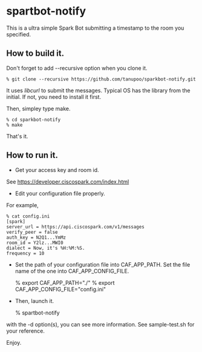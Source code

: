 spartbot-notify
===============

This is a ultra simple Spark Bot submitting a timestamp
to the room you specified.

## How to build it.

Don't forget to add --recursive option when you clone it.

    % git clone --recursive https://github.com/tanupoo/sparkbot-notify.git

It uses *libcurl* to submit the messages.
Typical OS has the library from the initial.
If not, you need to install it first.

Then, simpley type make.

    % cd sparkbot-notify
    % make

That's it.

## How to run it.

- Get your access key and room id.

See https://developer.ciscospark.com/index.html

- Edit your configuration file properly.  

For example,

    % cat config.ini 
    [spark]
    server_url = https://api.ciscospark.com/v1/messages
    verify_peer = false
    auth_key = N2Q1...YmMz
    room_id = Y2lz...MWI0
    dialect = Now, it's %H:%M:%S.
    frequency = 10

- Set the path of your configuration file into CAF_APP_PATH.
   Set the file name of the one into CAF_APP_CONFIG_FILE.

    % export CAF_APP_PATH="./"
    % export CAF_APP_CONFIG_FILE="config.ini"

- Then, launch it.

    % spartbot-notify

with the -d option(s), you can see more information.
See sample-test.sh for your reference.

Enjoy.

